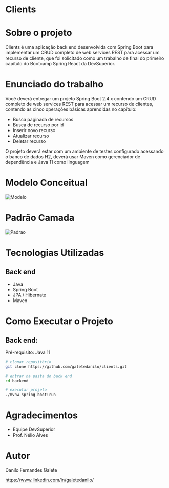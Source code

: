 # Clients

# Sobre o projeto

Clients é uma aplicação back end desenvolvida com Spring Boot para implementar um CRUD completo de web services REST para acessar um recurso de cliente, que foi solicitado como um trabalho de final do primeiro capítulo do Bootcamp Spring React da DevSuperior.

# Enunciado do trabalho

Você deverá entregar um projeto Spring Boot 2.4.x contendo um CRUD completo de web services REST para acessar um recurso de clientes, contendo as cinco operações básicas aprendidas no capítulo:

- Busca paginada de recursos
- Busca de recurso por id
- Inserir novo recurso
- Atualizar recurso
- Deletar recurso

O projeto deverá estar com um ambiente de testes configurado acessando o banco de dados H2, deverá usar Maven como gerenciador de dependência e Java 11 como linguagem

# Modelo Conceitual

![Modelo](https://github.com/galetedanilo/cadclient/blob/master/assets/modelo.png)

# Padrão Camada

![Padrao](https://github.com/galetedanilo/cadclient/blob/master/assets/camadas.png)

# Tecnologias Utilizadas

## Back end

- Java
- Spring Boot
- JPA / Hibernate
- Maven

# Como Executar o Projeto

## Back end:

Pré-requisito: Java 11

```bash
# clonar repositório
git clone https://github.com/galetedanilo/clients.git

# entrar na pasta do back end
cd backend

# executar projeto
./mvnw spring-boot:run
```

# Agradecimentos

-  Equipe DevSuperior
-  Prof. Nélio Alves

# Autor

Danilo Fernandes Galete

https://www.linkedin.com/in/galetedanilo/
